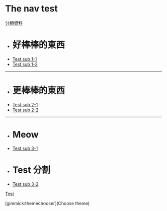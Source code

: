 # The nav test

[分類資料]()
  * # 好棒棒的東西
  * [Test sub 1-1](11.md)
  * [Test sub 1-2](12.md)
  - - - -
  * # 更棒棒的東西
  * [Test sub 2-1](21.md)
  * [Test sub 2-2](22.md)
  ----
  * # Meow
  * [Test sub 3-1](31.md)
  * # Test 分割
  * [Test sub 3-2](32.md)

[Test](test/test.md)

[gimmick:themechooser](Choose theme)
